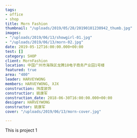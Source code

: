 ```yaml
---
tags:
- office
- shop
title: Morn Fashion
thumbnail: "/uploads/2019/05/28/20190101230942_thumb.jpg"
images:
- "/uploads/2019/06/13/showgirl-01.jpg"
- "/uploads/2019/06/13/morn-02.jpg"
date: 2019-05-12T16:00:00.000+00:00
test: []
category: SHOP
client: MornFashion
location: 中国广州市海珠区龙腾18电子商务产业园1号楼
featured: true
area: "400"
leader: HARVEYWONG
members: HARVEYWONG, XJX
construction: 玮度装饰
constructior: 姚康军
construction_date: 2018-06-30T16:00:00.000+00:00
designer: HARVEYWONG
constructor: 姚康军
cover: "/uploads/2019/06/13/morn-cover.jpg"

---
```

This is project 1
